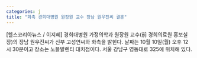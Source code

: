 ```yaml
---
categories: j
title: "화촉 경희대병원 원장원 교수 장남 원우진씨 결혼"
---
```

[헬스코리아뉴스 / 이지혜] 경희대병원 가정의학과 원장원 교수(前 경희의료원 홍보실장)의 장남 원우진씨가 신부 고성연씨와 화촉을 밝힌다. 날짜는 10월 10일(월) 오후 12시 30분이고 장소는 노블발렌티 대치점이다. 서울 강남구 영동대로 325에 위치해 있다.